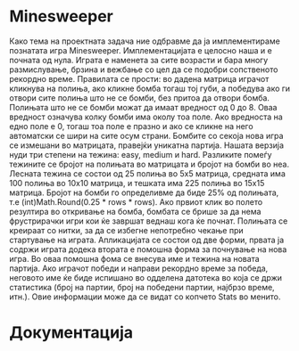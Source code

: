 # Minesweeper

Како тема на проектната задача ние одбравме да ја имплементираме познатата игра Minesweeper. Имплементацијата е целосно наша и е почната од нула. Играта е наменета за сите возрасти и бара многу размислување, брзина и вежбање со цел да се подобри сопственото рекордно време. Правилата се прости: во дадена матрица играчот кликнува на полиња, ако кликне бомба тогаш тој губи, а победува ако ги отвори сите полиња што не се бомби, без притоа да отвори бомба. Полињата што не се бомби можат да имаат вредност од 0 до 8. Оваа вредност означува колку бомби има околу тоа поле. Ако вредноста на едно поле е 0, тогаш тоа поле е празно и ако се кликне на него автоматски се шири на сите осум страни. Бомбите со секоја нова игра се измешани во матрицата, правејќи уникатна партија. Нашата верзија нуди три степени на тежина: easy, medium и hard. Разликите помеѓу тежините се бројот на полињата во матрицата и бројот на бомби во неа. Лесната тежина се состои од 25 полиња во 5x5 матрица, средната има 100 полиња во 10x10 матрица, и тешката има 225 полиња во 15x15 матрица. Бројот на бомби го определивме да биде 25% од полињата, т.е (int)Math.Round(0.25 * rows * rows). Ако првиот клик во полето резултира во откривање на бомба, бомбата се брише за да нема фрустрирачки игри кои ќе завршат веднаш кога ќе почнат. Полињата се креираат со нитки, за да се избегне непотребно чекање при стартување на играта. Апликацијата се состои од две форми, првата ја содржи играта додека втората е помошна форма за почнување на нова игра. Во оваа помошна фома се внесува име и тежина на новата партија. Ако играчот победи и направи рекордно време за победа, неговото име ќе биде испишано во одделена датотека во која се држи статистика (број на партии, број на победени партии, најбрзо време, итн.). Овие информации може да се видат со копчето Stats во менито.

# Документација


